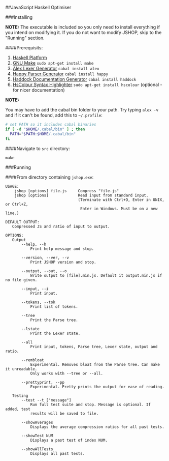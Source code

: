 ##JavaScript Haskell Optimiser

###Installing

**NOTE:** The executable is included so you only need to install everything if you intend on modifying it.  If you do not want to modify JSHOP, skip to the "Running" section.

####Prerequisits:

1. [Haskell Platform](http://www.haskell.org/platform/)
2. [GNU Make](http://www.gnu.org/software/make/) `sudo apt-get install make`
3. [Alex Lexer Generator](http://www.haskell.org/alex/) `cabal install alex`
4. [Happy Parser Generator](http://www.haskell.org/happy/) `cabal install happy`
5. [Haddock Documentation Generator](http://www.haskell.org/haddock/) `cabal install haddock`
6. [HsColour Syntax Highlighter](http://www.cs.york.ac.uk/fp/darcs/hscolour/) `sudo apt-get install hscolour` (optional - for nicer documentation)

**NOTE:**

You may have to add the cabal bin folder to your path. Try typing `alex -v` and if it can't be found, add this to `~/.profile`:

```bash
# set PATH so it includes cabal binaries
if [ -d "$HOME/.cabal/bin" ] ; then
  PATH="$PATH:$HOME/.cabal/bin"
fi
```

####Navigate to `src` directory:

```
make
```

###Running

####From directory containing `jshop.exe`:

```
USAGE:
    jshop [options] file.js     Compress "file.js"
    jshop [options]             Read input from standard input.
                                (Terminate with Ctrl+D, Enter in UNIX, or Ctrl+Z,
                                 Enter in Windows. Must be on a new line.)

DEFAULT OUTPUT:
   Compressed JS and ratio of input to output.

OPTIONS:
   Output
       --help, --h
           Print help message and stop.

       --version, --ver, --v
           Print JSHOP version and stop.

       --output, --out, --o
           Write output to [file].min.js. Default it output.min.js if no file given.

       --input, --i
           Print input.

       --tokens, --tok
           Print list of tokens.

       --tree
           Print the Parse tree.

       --lstate
           Print the Lexer state.

       --all
           Print input, tokens, Parse tree, Lexer state, output and ratio.

       --rembloat
           Experimental. Removes bloat from the Parse tree. Can make it unreadable.
           Only works with --tree or --all.

       --prettyprint, --pp
           Experimental. Pretty prints the output for ease of reading.

   Testing
       --test --t ["message"]
           Run full test suite and stop. Message is optional. If added, test
           results will be saved to file.

       --showAverages
           Displays the average compression ratios for all past tests.

       --showTest NUM
           Displays a past test of index NUM.

       --showAllTests
           Displays all past tests.

```
